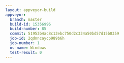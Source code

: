 ```yaml
---
layout: appveyor-build
appveyor:
  branch: master
  build-id: 15356996
  build-number: 85
  commit: 51953b4ac8c13ebc750d2c334a50bd57d15b8359
  job-id: 2qdnncaycp989b6h
  job-number: 1
  os-name: Windows
  test-result: 0
---
```

